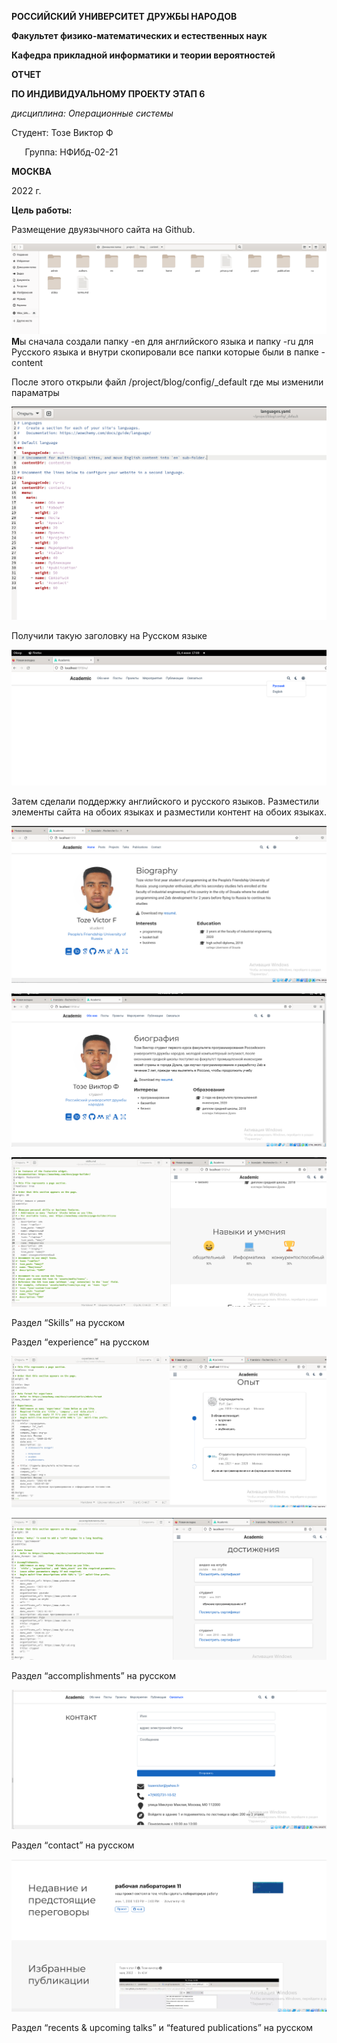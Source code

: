﻿**РОССИЙСКИЙ УНИВЕРСИТЕТ ДРУЖБЫ НАРОДОВ**

**Факультет физико-математических и естественных наук**

**Кафедра прикладной информатики и теории вероятностей**





**ОТЧЕТ** 

**ПО ИНДИВИДУАЛЬНОМУ ПРОЕКТУ ЭТАП 6**

*дисциплина:	Операционные системы*	 









Студент:  Тозе Виктор Ф                                   

`	`Группа: НФИбд-02-21                                      







**МОСКВА**

2022	 г.

**Цель работы:**

Размещение двуязычного сайта на Github.


![](0.png "0")**М**ы сначала создали папку -en для английского языка и папку -ru для Русского языка и внутри скопировали все папки которые были в папке -content




После этого открыли файл /project/blog/config/\_default где мы изменили параматры

![](1.png "1")

Получили такую заголовку на Русском языке

![](2.png "2")

Затем сделали поддержку английского и русского языков. Разместили элементы сайта на обоих языках и разместили контент на обоих языках.


![](3.png "3")












![](3.1.png "3")













![](4.png "4")

Раздел “Skills” на русском




Раздел “experience” на русском

![](5.png "5")







![](6.png "6")

Раздел “accomplishments” на русском



![](7.png "7")


Раздел “contact” на русском











![](8.png "8")

Раздел “recents & upcoming talks” и “featured publications” на русском


